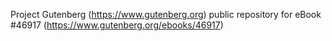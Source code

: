 Project Gutenberg (https://www.gutenberg.org) public repository for eBook #46917 (https://www.gutenberg.org/ebooks/46917)
